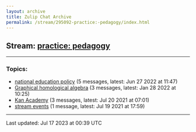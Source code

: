 ```yaml
---
layout: archive
title: Zulip Chat Archive
permalink: /stream/295092-practice:-pedagogy/index.html
---
```


## Stream: [practice: pedagogy](https://mattecapu.github.io/ct-zulip-archive/stream/295092-practice:-pedagogy/index.html)
---

### Topics:

* [national education policy](topic/topic_national.20education.20policy.html) (5 messages, latest: Jun 27 2022 at 11:47)
* [Graphical homological algebra](topic/topic_Graphical.20homological.20algebra.html) (3 messages, latest: Jan 28 2022 at 10:25)
* [Kan Academy](topic/topic_Kan.20Academy.html) (3 messages, latest: Jul 20 2021 at 07:01)
* [stream events](topic/topic_stream.20events.html) (1 message, latest: Jul 19 2021 at 17:59)

<hr><p>Last updated: Jul 17 2023 at 00:39 UTC</p>